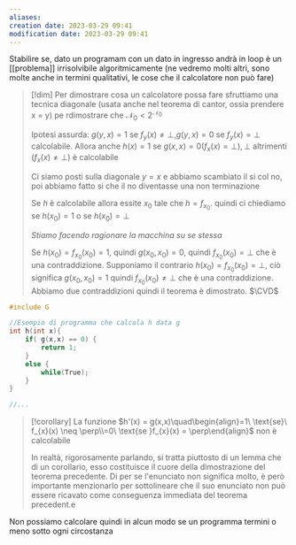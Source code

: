 ```yaml
---
aliases: 
creation date: 2023-03-29 09:41
modification date: 2023-03-29 09:41
---
```


Stabilire se, dato un programam con un dato in ingresso andrà in loop  è un [[problema]] irrisolvibile algoritmicamente (ne vedremo molti altri, sono molte anche in termini qualitativi, le cose che il calcolatore non può fare)

>[!dim]
>Per dimostrare cosa un calcolatore possa fare sfruttiamo una tecnica diagonale (usata anche nel teorema di cantor, ossia prendere x = y) pe rdimostrare che $\mathcal{N}_{0} < 2^{\mathcal{N_{0}}}$
>
>Ipotesi assurda: $g(y,x) = 1$ se $f_{y}(x) \neq \perp, g(y,x) = 0$ se $f_{y}(x) = \perp$ calcolabile. Allora anche $h(x)= 1$ se $g(x,x) = 0 (f_{x}(x)=\perp),\perp$ altrimenti $(f_{x}(x) \neq \perp)$ è calcolabile
>
>Ci siamo posti sulla diagonale $y = x$ e abbiamo scambiato il si col no, poi abbiamo fatto si che il no diventasse una non terminazione
>
>Se $h$ è calcolabile allora essite $x_{0}$ tale che $h = f_{x_{0}}$. quindi ci chiediamo se $h(x_{0}) = 1$ o se $h(x_{0}) = \perp$
>
>*Stiamo facendo ragionare la macchina su se stessa*
>
>Se $h(x_{0}) = f_{x_{0}}(x_{0}) = 1$, quindi $g(x_{0},x_{0}) = 0$, quindi $f_{x_{0}}(x_{0}) = \perp$ che è una contraddizione. 
>Supponiamo il contrario $h(x_{0}) = f_{x_{0}}(x_{0}) = \perp$, ciò significa $g(x_{0},x_{0}) = 1$ quindi $f_{x_{0}}(x_{0}) \neq \perp$ che è una contraddizione.
>Abbiamo due contraddizioni quindi il teorema è dimostrato.
>$\CVD$
>

```cpp
#include G

//Esempio di programma che calcola h data g
int h(int x){
	if( g(x,x) == 0) {
		return 1;
	}
	else {
		while(True);
	}
}

//...
```


>[!corollary]
>La funzione $h'(x) = g(x,x)\quad\begin{align}=1\ \text{se}\ f_{x}(x) \neq \perp\\=0\ \text{se }f_{x}(x) = \perp\end{align}$ non è calcolabile
>
>In realtà, rigorosamente parlando, si tratta piuttosto di un lemma che di un corollario, esso costituisce il cuore della dimostrazione del teorema precedente. Di per se l'enunciato non significa molto, è però importante menzionarlo per sottolineare che il suo enunciato non può essere ricavato come conseguenza immediata del teorema precedent.e

Non possiamo calcolare quindi in alcun modo se un programma termini o meno sotto ogni circostanza